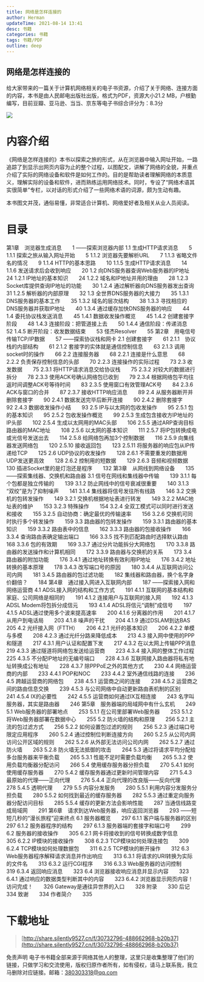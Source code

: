```yaml
---
title: 网络是怎样连接的
author: Herman
updateTime: 2021-08-14 13:41
desc: 书籍
categories: 书籍
tags: 书籍/PDF
outline: deep
---
```


## 网络是怎样连接的

给大家带来的一篇关于计算机网络相关的电子书资源，介绍了关于网络、连接方面的内容，本书是由人民邮电出版社出版，格式为PDF，资源大小21.2 MB，户根勤编写，目前豆瓣、亚马逊、当当、京东等电子书综合评分为：8.3分

![](https://cdn.jsdelivr.net/gh/silently9527/images//008i3skNgy1gu3v8de313j607809fmx702.jpg)

# 内容介绍
《网络是怎样连接的》本书以探索之旅的形式，从在浏览器中输入网址开始，一路追踪了到显示出网页内容为止的整个过程，以图配文，讲解了网络的全貌，并重点介绍了实际的网络设备和软件是如何工作的。目的是帮助读者理解网络的本质意义，理解实际的设备和软件，进而熟练运用网络技术。同时，专设了“网络术语其实很简单”专栏，以对话的形式介绍了一些网络术语的词源，颇为生动有趣。

本书图文并茂，通俗易懂，非常适合计算机、网络爱好者及相关从业人员阅读。

# 目录

第1章　浏览器生成消息　　1
——探索浏览器内部
1.1 生成HTTP请求消息　　5
1.1.1 探索之旅从输入网址开始　　5
1.1.2 浏览器先要解析URL　　7
1.1.3 省略文件名的情况　　9
1.1.4 HTTP的基本思路　　10
1.1.5 生成HTTP请求消息　　14
1.1.6 发送请求后会收到响应　　20
1.2 向DNS服务器查询Web服务器的IP地址　　24
1.2.1 IP地址的基本知识　　24
1.2.2 域名和IP地址并用的理由　　28
1.2.3 Socket库提供查询IP地址的功能　　30
1.2.4 通过解析器向DNS服务器发出查询　　31
1.2.5 解析器的内部原理　　32
1.3 全世界DNS服务器的大接力　　35
1.3.1 DNS服务器的基本工作　　35
1.3.2 域名的层次结构　　38
1.3.3 寻找相应的DNS服务器并获取IP地址　　40
1.3.4 通过缓存加快DNS服务器的响应　　44
1.4 委托协议栈发送消息　　45
1.4.1 数据收发操作概览　　45
1.4.2 创建套接字阶段　　48
1.4.3 连接阶段：把管道接上去　　50
1.4.4 通信阶段：传递消息　　52
1.4.5 断开阶段：收发数据结束　　53
怪杰Resolver　　55
第2章　用电信号传输TCP/IP数据　　57
——探索协议栈和网卡
2.1 创建套接字　　61
2.1.1　协议栈的内部结构　　61
2.1.2 套接字的实体就是通信控制信息　　63
2.1.3 调用socket时的操作　　66
2.2 连接服务器　　68
2.2.1 连接是什么意思　　68
2.2.2 负责保存控制信息的头部　　70
2.2.3 连接操作的实际过程　　73
2.3 收发数据　　75
2.3.1 将HTTP请求消息交给协议栈　　75
2.3.2 对较大的数据进行拆分　　78
2.3.3 使用ACK号确认网络包已收到　　79
2.3.4 根据网络包平均往返时间调整ACK号等待时间　　83
2.3.5 使用窗口有效管理ACK号　　84
2.3.6 ACK与窗口的合并　　87
2.3.7 接收HTTP响应消息　　89
2.4 从服务器断开并删除套接字　　90
2.4.1 数据发送完毕后断开连接　　90
2.4.2 删除套接字　　92
2.4.3 数据收发操作小结　　93
2.5 IP与以太网的包收发操作　　95
2.5.1 包的基本知识　　95
2.5.2 包收发操作概览　　99
2.5.3 生成包含接收方IP地址的IP头部　　102
2.5.4 生成以太网用的MAC头部　　106
2.5.5 通过ARP查询目标路由器的MAC地址　　108
2.5.6 以太网的基本知识　　111
2.5.7 将IP包转换成电或光信号发送出去　　114
2.5.8 给网络包再加3个控制数据　　116
2.5.9 向集线器发送网络包　　120
2.5.10 接收返回包　　123
2.5.11 将服务器的响应包从IP传递给TCP　　125
2.6 UDP协议的收发操作　　128
2.6.1 不需要重发的数据用UDP发送更高效　　128
2.6.2 控制用的短数据　　129
2.6.3 音频和视频数据　　130
插进Socket里的是灯泡还是程序　　132
第3章　从网线到网络设备　　135
——探索集线器、交换机和路由器
3.1 信号在网线和集线器中传输　　139
3.1.1 每个包都是独立传输的　　139
3.1.2 防止网线中的信号衰减很重要　　140
3.1.3 “双绞”是为了抑制噪声　　141
3.1.4 集线器将信号发往所有线路　　146
3.2 交换机的包转发操作　　149
3.2.1 交换机根据地址表进行转发　　149
3.2.2 MAC地址表的维护　　153
3.2.3 特殊操作　　154
3.2.4 全双工模式可以同时进行发送和接收　　155
3.2.5 自动协商：确定最优的传输速率　　156
3.2.6 交换机可同时执行多个转发操作　　159
3.3 路由器的包转发操作　　159
3.3.1 路由器的基本知识　　159
3.3.2 路由表中的信息　　162
3.3.3 路由器的包接收操作　　166
3.3.4 查询路由表确定输出端口　　166
3.3.5 找不到匹配路由时选择默认路由　　168
3.3.6 包的有效期　　169
3.3.7 通过分片功能拆分大网络包　　170
3.3.8 路由器的发送操作和计算机相同　　172
3.3.9 路由器与交换机的关系　　173
3.4 路由器的附加功能　　176
3.4.1 通过地址转换有效利用IP地址　　176
3.4.2 地址转换的基本原理　　178
3.4.3 改写端口号的原因　　180
3.4.4 从互联网访问公司内网　　181
3.4.5 路由器的包过滤功能　　182
集线器和路由器，换个名字身价翻倍？　　184
第4章　通过接入网进入互联网内部　　187
——探索接入网和网络运营商
4.1 ADSL接入网的结构和工作方式　　191
4.1.1 互联网的基本结构和家庭、公司网络是相同的　　191
4.1.2 连接用户与互联网的接入网　　192
4.1.3 ADSL Modem将包拆分成信元　　193
4.1.4 ADSL将信元“调制”成信号　　197
4.1.5 ADSL通过使用多个波来提高速率　　200
4.1.6 分离器的作用　　201
4.1.7 从用户到电话局　　203
4.1.8 噪声的干扰　　204
4.1.9 通过DSLAM到达BAS　　205
4.2 光纤接入网（FTTH）　　206
4.2.1 光纤的基本知识　　206
4.2.2 单模与多模　　208
4.2.3 通过光纤分路来降低成本　　213
4.3 接入网中使用的PPP和隧道　　217
4.3.1 用户认证和配置下发　　217
4.3.2 在以太网上传输PPP消息　　219
4.3.3 通过隧道将网络包发送给运营商　　223
4.3.4 接入网的整体工作过程　　225
4.3.5 不分配IP地址的无编号端口　　228
4.3.6 互联网接入路由器将私有地址转换成公有地址　　228
4.3.7 除PPPoE之外的其他方式　　230
4.4 网络运营商的内部　　233
4.4.1 POP和NOC　　233
4.4.2 室外通信线路的连接　　236
4.5 跨越运营商的网络包　　238
4.5.1 运营商之间的连接　　238
4.5.2 运营商之间的路由信息交换　　239
4.5.3 与公司网络中自动更新路由表机制的区别　　241
4.5.4 IX的必要性　　242
4.5.5 运营商如何通过IX互相连接　　243
名字叫服务器，其实是路由器　　246
第5章　服务器端的局域网中有什么玄机　　249
5.1 Web服务器的部署地点　　253
5.1.1 在公司里部署Web服务器　　253
5.1.2 将Web服务器部署在数据中心　　255
5.2 防火墙的结构和原理　　256
5.2.1 主流的包过滤方式　　256
5.2.2 如何设置包过滤的规则　　256
5.2.3 通过端口号限定应用程序　　260
5.2.4 通过控制位判断连接方向　　260
5.2.5 从公司内网访问公开区域的规则　　262
5.2.6 从外部无法访问公司内网　　262
5.2.7 通过防火墙　　263
5.2.8 防火墙无法抵御的攻击　　264
5.3 通过将请求平均分配给多台服务器来平衡负载　　265
5.3.1 性能不足时需要负载均衡　　265
5.3.2 使用负载均衡器分配访问　　266
5.4 使用缓存服务器分担负载　　270
5.4.1 如何使用缓存服务器　　270
5.4.2 缓存服务器通过更新时间管理内容　　271
5.4.3 最原始的代理——正向代理　　276
5.4.4 正向代理的改良版——反向代理　　278
5.4.5 透明代理　　279
5.5 内容分发服务　　280
5.5.1 利用内容分发服务分担负载　　280
5.5.2 如何找到最近的缓存服务器　　282
5.5.3 通过重定向服务器分配访问目标　　285
5.5.4 缓存的更新方法会影响性能　　287
当通信线路变成局域网　　291
第6章　请求到达Web服务器，响应返回浏览器　　293
——短短几秒的“漫长旅程”迎来终点
6.1 服务器概览　　297
6.1.1 客户端与服务器的区别　　297
6.1.2 服务器程序的结构　　297
6.1.3 服务器端的套接字和端口号　　299
6.2 服务器的接收操作　　305
6.2.1 网卡将接收到的信号转换成数字信息　　305
6.2.2 IP模块的接收操作　　308
6.2.3 TCP模块如何处理连接包　　309
6.2.4 TCP模块如何处理数据包　　311
6.2.5 TCP模块的断开操作　　312
6.3 Web服务器程序解释请求消息并作出响应　　313
6.3.1 将请求的URI转换为实际的文件名　　313
6.3.2 运行CGI程序　　316
6.3.3 Web服务器的访问控制　　319
6.3.4 返回响应消息　　323
6.4 浏览器接收响应消息并显示内容　　323
6.4.1 通过响应的数据类型判断其中的内容　　323
6.4.2 浏览器显示网页内容！访问完成！　　326
Gateway是通往异世界的入口　　328
附录　　330
后记　　334
致谢　　334
作者简介　　335


# 下载地址
> [http://share.silently9527.cn/f/30732796-488662968-b20b37](http://share.silently9527.cn/f/30732796-488662968-b20b37)

免责声明
电子书书籍全部来源于网络其他人的整理，这里只是收集整理了他们的链接，只做学习和交流使用，版权归原作者所有，如有侵权，请马上联系我，我立马删除对应链接。邮箱：380303318@qq.com
